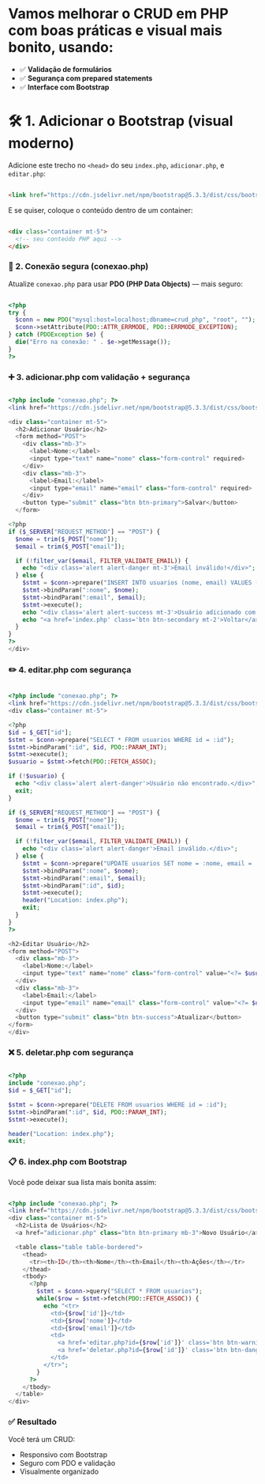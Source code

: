 # Vamos **melhorar o CRUD em PHP com boas práticas e visual mais bonito**, usando:
 * ✅ **Validação de formulários**
 * ✅ **Segurança com prepared statements**
 * ✅ **Interface com Bootstrap**


# 🛠️ 1. Adicionar o Bootstrap (visual moderno)
Adicione este trecho no `<head>` do seu `index.php`, `adicionar.php`, e `editar.php`:

```html

<link href="https://cdn.jsdelivr.net/npm/bootstrap@5.3.3/dist/css/bootstrap.min.css" rel="stylesheet">

```

E se quiser, coloque o conteúdo dentro de um container:

```html

<div class="container mt-5">
  <!-- seu conteúdo PHP aqui -->
</div>

```
### 🧱 2. Conexão segura (conexao.php)
Atualize `conexao.php` para usar **PDO (PHP Data Objects)** — mais seguro:

```php

<?php
try {
  $conn = new PDO("mysql:host=localhost;dbname=crud_php", "root", "");
  $conn->setAttribute(PDO::ATTR_ERRMODE, PDO::ERRMODE_EXCEPTION);
} catch (PDOException $e) {
  die("Erro na conexão: " . $e->getMessage());
}
?>

```

### ➕ 3. adicionar.php com validação + segurança

```php

<?php include "conexao.php"; ?>
<link href="https://cdn.jsdelivr.net/npm/bootstrap@5.3.3/dist/css/bootstrap.min.css" rel="stylesheet">

<div class="container mt-5">
  <h2>Adicionar Usuário</h2>
  <form method="POST">
    <div class="mb-3">
      <label>Nome:</label>
      <input type="text" name="nome" class="form-control" required>
    </div>
    <div class="mb-3">
      <label>Email:</label>
      <input type="email" name="email" class="form-control" required>
    </div>
    <button type="submit" class="btn btn-primary">Salvar</button>
  </form>

<?php
if ($_SERVER["REQUEST_METHOD"] == "POST") {
  $nome = trim($_POST["nome"]);
  $email = trim($_POST["email"]);

  if (!filter_var($email, FILTER_VALIDATE_EMAIL)) {
    echo "<div class='alert alert-danger mt-3'>Email inválido!</div>";
  } else {
    $stmt = $conn->prepare("INSERT INTO usuarios (nome, email) VALUES (:nome, :email)");
    $stmt->bindParam(":nome", $nome);
    $stmt->bindParam(":email", $email);
    $stmt->execute();
    echo "<div class='alert alert-success mt-3'>Usuário adicionado com sucesso!</div>";
    echo "<a href='index.php' class='btn btn-secondary mt-2'>Voltar</a>";
  }
}
?>
</div>

```
### ✏️ 4. editar.php com segurança
```php

<?php include "conexao.php"; ?>
<link href="https://cdn.jsdelivr.net/npm/bootstrap@5.3.3/dist/css/bootstrap.min.css" rel="stylesheet">
<div class="container mt-5">

<?php
$id = $_GET["id"];
$stmt = $conn->prepare("SELECT * FROM usuarios WHERE id = :id");
$stmt->bindParam(":id", $id, PDO::PARAM_INT);
$stmt->execute();
$usuario = $stmt->fetch(PDO::FETCH_ASSOC);

if (!$usuario) {
  echo "<div class='alert alert-danger'>Usuário não encontrado.</div>";
  exit;
}

if ($_SERVER["REQUEST_METHOD"] == "POST") {
  $nome = trim($_POST["nome"]);
  $email = trim($_POST["email"]);

  if (!filter_var($email, FILTER_VALIDATE_EMAIL)) {
    echo "<div class='alert alert-danger'>Email inválido.</div>";
  } else {
    $stmt = $conn->prepare("UPDATE usuarios SET nome = :nome, email = :email WHERE id = :id");
    $stmt->bindParam(":nome", $nome);
    $stmt->bindParam(":email", $email);
    $stmt->bindParam(":id", $id);
    $stmt->execute();
    header("Location: index.php");
    exit;
  }
}
?>

<h2>Editar Usuário</h2>
<form method="POST">
  <div class="mb-3">
    <label>Nome:</label>
    <input type="text" name="nome" class="form-control" value="<?= $usuario['nome'] ?>" required>
  </div>
  <div class="mb-3">
    <label>Email:</label>
    <input type="email" name="email" class="form-control" value="<?= $usuario['email'] ?>" required>
  </div>
  <button type="submit" class="btn btn-success">Atualizar</button>
</form>
</div>


```

### ❌ 5. deletar.php com segurança
```php

<?php
include "conexao.php";
$id = $_GET["id"];

$stmt = $conn->prepare("DELETE FROM usuarios WHERE id = :id");
$stmt->bindParam(":id", $id, PDO::PARAM_INT);
$stmt->execute();

header("Location: index.php");
exit;

```

### 📋 6. index.php com Bootstrap
Você pode deixar sua lista mais bonita assim:

```php

<?php include "conexao.php"; ?>
<link href="https://cdn.jsdelivr.net/npm/bootstrap@5.3.3/dist/css/bootstrap.min.css" rel="stylesheet">
<div class="container mt-5">
  <h2>Lista de Usuários</h2>
  <a href="adicionar.php" class="btn btn-primary mb-3">Novo Usuário</a>

  <table class="table table-bordered">
    <thead>
      <tr><th>ID</th><th>Nome</th><th>Email</th><th>Ações</th></tr>
    </thead>
    <tbody>
      <?php
        $stmt = $conn->query("SELECT * FROM usuarios");
        while($row = $stmt->fetch(PDO::FETCH_ASSOC)) {
          echo "<tr>
            <td>{$row['id']}</td>
            <td>{$row['nome']}</td>
            <td>{$row['email']}</td>
            <td>
              <a href='editar.php?id={$row['id']}' class='btn btn-warning btn-sm'>Editar</a>
              <a href='deletar.php?id={$row['id']}' class='btn btn-danger btn-sm' onclick=\"return confirm('Tem certeza?')\">Excluir</a>
            </td>
          </tr>";
        }
      ?>
    </tbody>
  </table>
</div>

```

### ✅ Resultado
Você terá um CRUD:
  * Responsivo com Bootstrap
  * Seguro com PDO e validação
  * Visualmente organizado


